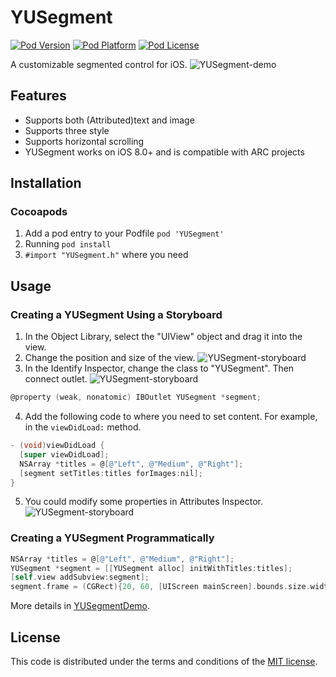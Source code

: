 # YUSegment
[![Pod Version](https://img.shields.io/cocoapods/v/YUSegment.svg)]()
[![Pod Platform](https://img.shields.io/cocoapods/p/YUSegment.svg?style=flat)]()
[![Pod License](https://img.shields.io/cocoapods/l/YUSegment.svg)]()

A customizable segmented control for iOS.
![YUSegment-demo](https://github.com/afishhhhh/YUSegment/Images/demo.gif)

## Features

- Supports both (Attributed)text and image
- Supports three style
- Supports horizontal scrolling
- YUSegment works on iOS 8.0+ and is compatible with ARC projects

## Installation

### Cocoapods

1. Add a pod entry to your Podfile `pod 'YUSegment'`
2. Running `pod install`
3. `#import "YUSegment.h"` where you need

## Usage

### Creating a YUSegment Using a Storyboard

1. In the Object Library, select the "UIView" object and drag it into the view.
2. Change the position and size of the view.
![YUSegment-storyboard](https://github.com/afishhhhh/YUSegment/Images/storyborad2.png)
3. In the Identify Inspector, change the class to "YUSegment". Then connect outlet.
![YUSegment-storyboard](https://github.com/afishhhhh/YUSegment/Images/storyborad1.png)
```objective-c
@property (weak, nonatomic) IBOutlet YUSegment *segment;
```
4. Add the following code to where you need to set content. For example, in the `viewDidLoad:` method.
```objective-c
- (void)viewDidLoad {
  [super viewDidLoad];
  NSArray *titles = @[@"Left", @"Medium", @"Right"];
  [segment setTitles:titles forImages:nil];
}
```
5. You could modify some properties in Attributes Inspector.
![YUSegment-storyboard](https://github.com/afishhhhh/YUSegment/Images/storyoard3.png)

### Creating a YUSegment Programmatically

```objective-c
NSArray *titles = @[@"Left", @"Medium", @"Right"];
YUSegment *segment = [[YUSegment alloc] initWithTitles:titles];
[self.view addSubview:segment];
segment.frame = (CGRect){20, 60, [UIScreen mainScreen].bounds.size.width - 40, 44};
```

More details in [YUSegmentDemo](YUSegmentDemo).

## License

This code is distributed under the terms and conditions of the [MIT license](LICENSE).
